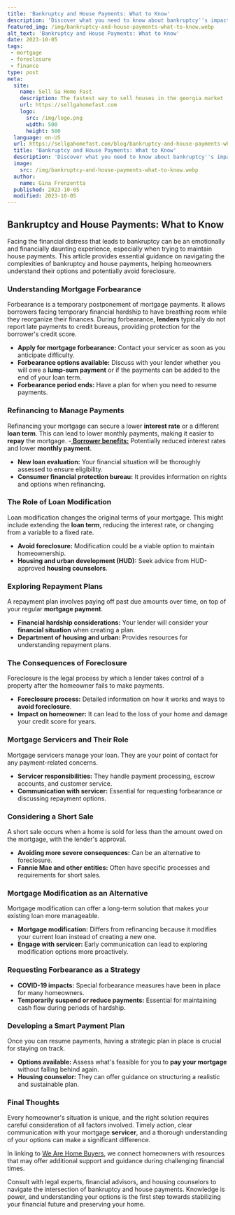 ```yaml
---
title: 'Bankruptcy and House Payments: What to Know'
description: 'Discover what you need to know about bankruptcy''s impact on house payments. Find answers to your curious questions in this informative guide.'
featured_img: /img/bankruptcy-and-house-payments-what-to-know.webp
alt_text: 'Bankruptcy and House Payments: What to Know'
date: 2023-10-05
tags:
 - mortgage
 - foreclosure
 - finance
type: post
meta:
  site:
    name: Sell Ga Home Fast
    description: The fastest way to sell houses in the georgia market
    url: https://sellgahomefast.com
    logo:
      src: /img/logo.png
      width: 500
      height: 500
  language: en-US
  url: https://sellgahomefast.com/blog/bankruptcy-and-house-payments-what-to-know
  title: 'Bankruptcy and House Payments: What to Know'
  description: 'Discover what you need to know about bankruptcy''s impact on house payments. Find answers to your curious questions in this informative guide.'
  image:
    src: /img/bankruptcy-and-house-payments-what-to-know.webp
  author:
    name: Gina Frenzentta
  published: 2023-10-05
  modified: 2023-10-05
---
```



## Bankruptcy and House Payments: What to Know

Facing the financial distress that leads to bankruptcy can be an emotionally and financially daunting experience, especially when trying to maintain house payments. This article provides essential guidance on navigating the complexities of bankruptcy and house payments, helping homeowners understand their options and potentially avoid foreclosure.

### Understanding Mortgage Forbearance

Forbearance is a temporary postponement of mortgage payments. It allows borrowers facing temporary financial hardship to have breathing room while they reorganize their finances. During forbearance, **lenders** typically do not report late payments to credit bureaus, providing protection for the borrower's credit score.
  - **Apply for mortgage forbearance:** Contact your servicer as soon as you anticipate difficulty.
  - **Forbearance options available:** Discuss with your lender whether you will owe a **lump-sum payment** or if the payments can be added to the end of your loan term.
  - **Forbearance period ends:** Have a plan for when you need to resume payments.

### Refinancing to Manage Payments

Refinancing your mortgage can secure a lower **interest rate** or a different **loan term**. This can lead to lower monthly payments, making it easier to **repay** the mortgage.
  -[  **Borrower benefits:**](https://sellgahomefast.com/blog/short-sale-explained-an-alternative-to-foreclosure) Potentially reduced interest rates and lower **monthly payment**.
  - **New loan evaluation:** Your financial situation will be thoroughly assessed to ensure eligibility.
  - **Consumer financial protection bureau:** It provides information on rights and options when refinancing.

### The Role of Loan Modification

Loan modification changes the original terms of your mortgage. This might include extending the **loan term**, reducing the interest rate, or changing from a variable to a fixed rate.
  - **Avoid foreclosure:** Modification could be a viable option to maintain homeownership.
  - **Housing and urban development (HUD):** Seek advice from HUD-approved **housing counselors**.

### Exploring Repayment Plans

A repayment plan involves paying off past due amounts over time, on top of your regular **mortgage payment**.
  - **Financial hardship considerations:** Your lender will consider your **financial situation** when creating a plan.
  - **Department of housing and urban:** Provides resources for understanding repayment plans.

### The Consequences of Foreclosure

Foreclosure is the legal process by which a lender takes control of a property after the homeowner fails to make payments.
  - **Foreclosure process:** Detailed information on how it works and ways to **avoid foreclosure**.
  - **Impact on homeowner:** It can lead to the loss of your home and damage your credit score for years.

### Mortgage Servicers and Their Role

Mortgage servicers manage your loan. They are your point of contact for any payment-related concerns.
  - **Servicer responsibilities:** They handle payment processing, escrow accounts, and customer service.
  - **Communication with servicer:** Essential for requesting forbearance or discussing repayment options.

### Considering a Short Sale

A short sale occurs when a home is sold for less than the amount owed on the mortgage, with the lender's approval.
  - **Avoiding more severe consequences:** Can be an alternative to foreclosure.
  - **Fannie Mae and other entities:** Often have specific processes and requirements for short sales.

### Mortgage Modification as an Alternative

Mortgage modification can offer a long-term solution that makes your existing loan more manageable.
  - **Mortgage modification:** Differs from refinancing because it modifies your current loan instead of creating a new one.
  - **Engage with servicer:** Early communication can lead to exploring modification options more proactively.

### Requesting Forbearance as a Strategy
  - **COVID-19 impacts:** Special forbearance measures have been in place for many homeowners.
  - **Temporarily suspend or reduce payments:** Essential for maintaining cash flow during periods of hardship.

### Developing a Smart Payment Plan

Once you can resume payments, having a strategic plan in place is crucial for staying on track.
  - **Options available:** Assess what's feasible for you to **pay your mortgage** without falling behind again.
  - **Housing counselor:** They can offer guidance on structuring a realistic and sustainable plan.

### Final Thoughts

Every homeowner's situation is unique, and the right solution requires careful consideration of all factors involved. Timely action, clear communication with your mortgage **servicer**, and a thorough understanding of your options can make a significant difference.

In linking to [We Are Home Buyers](https://www.wearehomebuyers.com/), we connect homeowners with resources that may offer additional support and guidance during challenging financial times.

Consult with legal experts, financial advisors, and housing counselors to navigate the intersection of bankruptcy and house payments. Knowledge is power, and understanding your options is the first step towards stabilizing your financial future and preserving your home.